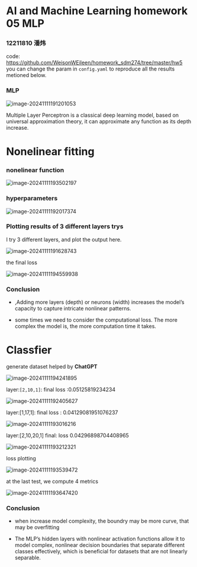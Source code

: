 # AI and Machine Learning homework 05 MLP

### 12211810 潘炜

code: https://github.com/WeisonWEileen/homework_sdm274/tree/master/hw5
you can change the param in ```config.yaml``` to reproduce all the results metioned below.

### MLP

![image-20241111191201053](./assets/image-20241111191201053.png)

Multiple Layer Perceptron is a classical deep learning model, based on universal approximation theory, it can approximate any function as its depth increase.

# Nonelinear fitting

### nonelinear function

![image-20241111193502197](./assets/image-20241111193502197.png)

### hyperparameters

![image-20241111192017374](./assets/image-20241111192017374.png)

### Plotting results of 3 different layers trys

I try 3 different layers, and plot the output here.  

![image-20241111191628743](./assets/image-20241111191628743.png)

the final loss 

![image-20241111194559938](./assets/image-20241111194559938.png)

### Conclusion

- ,Adding more layers (depth) or neurons (width) increases the model’s capacity to capture intricate nonlinear patterns.

- some times we need to consider the computational loss. The more complex the model is, the more computation time it takes.

# Classfier

generate dataset helped by **ChatGPT**

![image-20241111194241895](./assets/image-20241111194241895.png)

layer:```[2,10,1]```: final loss :0.05125819234234

 ![image-20241111192405627](./assets/image-20241111192405627.png)

layer:[1,17,1]: final loss : 0.04129081951076237

![image-20241111193016216](./assets/image-20241111193016216.png)

layer:[2,10,20,1] final: loss 0.04296898704408965

![image-20241111193212321](./assets/image-20241111193212321.png)

loss plotting

![image-20241111193539472](./assets/image-20241111193539472.png)

at the last test, we compute 4 metrics

![image-20241111193647420](./assets/image-20241111193647420.png)

### Conclusion

- when increase model complexity, the boundry may be more curve, that may be overfitting

- The MLP’s hidden layers with nonlinear activation functions allow it to model complex, nonlinear decision boundaries that separate different classes effectively, which is beneficial for datasets that are not linearly separable.
